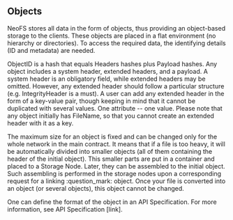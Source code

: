 ## Objects

NeoFS stores all data in the form of objects, thus providing an object-based storage to the clients. These objects are placed in a flat environment (no hierarchy or directories). To access the required data, the identifying details (ID and metadata) are needed.

ObjectID is a hash that equals Headers hashes plus Payload hashes. Any object includes a system header, extended headers, and a payload. A system header is an obligatory field, while extended headers may be omitted. However, any extended header should follow a particular structure (e.g. IntegrityHeader is a must). A user can add any extended header in the form of a key-value pair, though keeping in mind that it cannot be duplicated with several values. One attribute -- one value. Please note that any object initially has FileName, so that you cannot create an extended header with it as a key.

The maximum size for an object is fixed and can be changed only for the whole network in the main contract. It means that if a file is too heavy, it will be automatically divided into smaller objects (all of them containing the header of the initial object). This smaller parts are put in a container and placed to a Storage Node. Later, they can be assembled to the initial object. Such assembling is performed in the storage nodes upon a corresponding request for a linking :question_mark: object. Once your file is converted into an object (or several objects), this object cannot be changed.

One can define the format of the object in an API Specification. For more information, see API Specification [link].